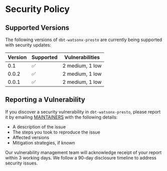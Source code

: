 # Security Policy

## Supported Versions

The following versions of `dbt-watsonx-presto` are currently being supported with security updates:


| Version | Supported          | Vulnerabilities |
| ------- | ------------------ | --------------- |
| 0.1     | :white_check_mark: | 2 medium, 1 low |
| 0.0.2   | :white_check_mark: | 2 medium, 1 low |
| 0.0.1   | :white_check_mark: | 2 medium, 1 low |

## Reporting a Vulnerability

If you discover a security vulnerability in `dbt-watsonx-presto`, please report it by emailing [MAINTAINERS](https://github.com/IBM/dbt-watsonx-presto/blob/main/MAINTAINERS.md) with the following details:
- A description of the issue
- The steps you took to reproduce the issue
- Affected versions
- Mitigation strategies, if known

Our vulnerability management team will acknowledge receipt of your report within 3 working days. We follow a 90-day disclosure timeline to address security issues.
